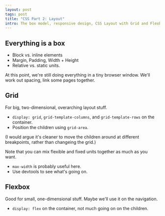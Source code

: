 ```yaml
---
layout: post
tags: post
title: "CSS Part 2: Layout"
intro: The box model, responsive design, CSS Layout with Grid and Flexbox
---
```


## Everything is a box

- Block vs. inline elements
- Margin, Padding, Width + Height
- Relative vs. static units.

At this point, we're still doing everything in a tiny browser window. We'll work out spacing, link some pages together.

## Grid

For big, two-dimensional, overarching layout stuff.

- ```display: grid```, ```grid-template-columns```, and ```grid-template-rows``` on the container.
- Position the children using ```grid-area```.

(I would argue it's cleaner to move the children around at different breakpoints, rather than changeing the grid.)

Note that you can mix flexible and fixed units together as much as you want.

- ```max-width``` is probably useful here.
- Use devtools to see what's going on.

## Flexbox

Good for small, one-dimensional stuff. Maybe we'll use it on the navigation.

- ```display: flex``` on the container, not much going on on the children.